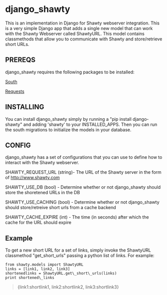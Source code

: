 django\_shawty
=============

This is an implementation in Django for Shawty webserver integration.  This is a very simple
Django app that adds a single new model that can work with the Shawty Webserver called
ShawtyURL.  This model contains classmethods that allow you to communicate with Shawty and
store/retrieve short URLs.

## PREREQS

django\_shawty requires the following packages to be installed:

[South](http://south.aeracode.org/)

[Requests](http://docs.python-requests.org/en/latest/)

## INSTALLING

You can install django\_shawty simply by running a "pip install django-shawty" and adding
'shawty' to your INSTALLED\_APPS. Then you can run the south migrations to initialize the models
in your database.

## CONFIG

django\_shawty has a set of configurations that you can use to define how to interact with the
Shawty webserver.

SHAWTY\_REQUEST\_URL (string)- The URL of the Shawty server in the form of http://www.shawty.com

SHAWTY\_USE\_DB (bool) - Determine whether or not django\_shawty should 
                         store the shoretened URLs in the DB

SHAWTY\_USE\_CACHING (bool) - Determine whether or not django\_shawty should store/retreive short
                              urls from a cache backend

SHAWTY\_CACHE\_EXPIRE (int) - The time (in seconds) after which the cache for the URL should expire

## Example

To get a new short URL for a set of links, simply invoke the ShawtyURL classmethod "get\_short\_urls"
passing a python list of links.  For example:

    from shawty.models import ShawtyURL
    links = [link1, link2, link3]
    shortenedlinks = ShawtyURL.get\_short\_urls(links)
    print shortened\_links

> {link1:shortlink1, link2:shortlink2, link3:shortlink3}
